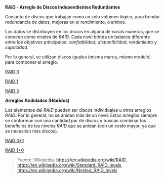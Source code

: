 **RAID - Arreglo de Discos Independientes Redundantes**

Conjunto de discos que trabajan como un solo volumen lógico, para brindar redundancia de datos, mejoras en el rendimiento, o ambos.

Los datos se distribuyen en los discos en alguna de varias maneras, que se conocen como niveles de *RAID*. Cada nivel brinda un balance diferente entre los objetivos principales: *confiabilidad*, *disponibilidad*, *rendimiento* y *capacidad*.

Por lo general, se utilizan discos iguales (misma marca, mismo modelo) para componer el arreglo.

[RAID 0](RAID0.md)

[RAID 1](RAID1.md)

[RAID 5](RAID5.md)

**Arreglos Andidados (Híbridos)**

Los elementos del *RAID* pueden ser discos individuales u otros arreglos *RAID*. Por lo general, no se anidan más de un nivel. Estos arreglos siempre se conforman con una cantidad par de discos y buscan combinar los beneficios de los niveles *RAID* que se anidan (con un costo mayor, ya que se necesitan más discos).

[RAID 0+1](RAID01.md)

[RAID 1+0](RAID10.md)


> Fuente: Wikipedia. https://en.wikipedia.org/wiki/RAID, https://en.wikipedia.org/wiki/Standard_RAID_levels, https://en.wikipedia.org/wiki/Nested_RAID_levels
